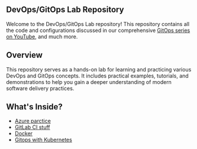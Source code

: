 ## DevOps/GitOps Lab Repository
Welcome to the DevOps/GitOps Lab repository! This repository contains all the code and configurations discussed in our comprehensive [GitOps series on YouTube](https://www.youtube.com/playlist?list=PLTRDUPO2OmInz2Fo41zwnoR1IArx70Hig), and much more.

## Overview
This repository serves as a hands-on lab for learning and practicing various DevOps and GitOps concepts. It includes practical examples, tutorials, and demonstrations to help you gain a deeper understanding of modern software delivery practices.

## What's Inside?
- [Azure parctice](azure)
- [GitLab CI stuff](gitlab)
- [Docker](docker)
- [Gitops with Kubernetes](kubernetes)
